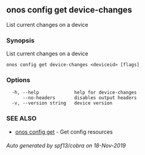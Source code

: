 ## onos config get device-changes

List current changes on a device

### Synopsis

List current changes on a device

```
onos config get device-changes <deviceid> [flags]
```

### Options

```
  -h, --help             help for device-changes
      --no-headers       disables output headers
  -v, --version string   device version
```

### SEE ALSO

* [onos config get](onos_config_get.md)	 - Get config resources

###### Auto generated by spf13/cobra on 18-Nov-2019
